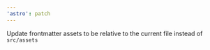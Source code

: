 ```yaml
---
'astro': patch
---
```


Update frontmatter assets to be relative to the current file instead of `src/assets`
